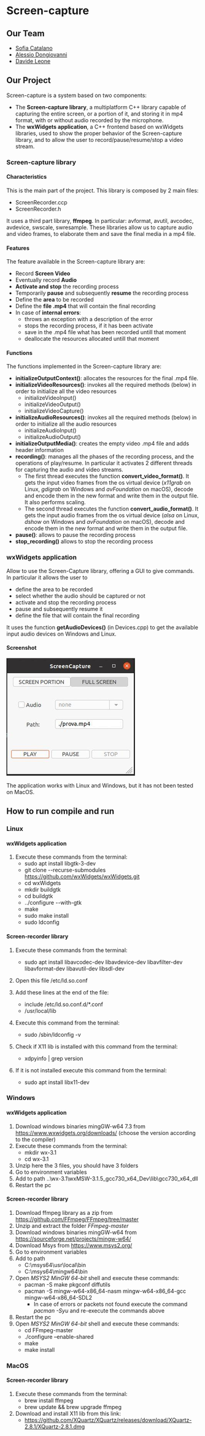 # Screen-capture

## Our Team 
* [Sofia Catalano](https://github.com/sofia-catalano)
* [Alessio Dongiovanni](https://github.com/alessiodongio)
* [Davide Leone](https://github.com/davide-leone96)

## Our Project
Screen-capture is a system based on two components:
* The **Screen-capture library**, a multiplatform C++ library capable of capturing the entire screen, or a portion of it, and storing it in mp4 format, with or without audio recorded by the microphone.
* The **wxWidgets application**, a C++ frontend based on wxWidgets libraries, used to show the proper behavior of the Screen-capture library, and to allow the user to record/pause/resume/stop a video stream.


### Screen-capture library
#### Characteristics 
This is the main part of the project. This library is composed by 2 main files:
* ScreenRecorder.ccp
* ScreenRecorder.h

It uses a third part library, **ffmpeg**. In particular: avformat, avutil, avcodec, avdevice, swscale, swresample.
These libraries allow us to capture audio and video frames, to elaborate them and save the final media in a mp4 file. 

#### Features
The feature available in the Screen-capture library are: 
* Record **Screen Video**
* Eventually record **Audio**
* **Activate and stop** the recording process
* Temporarily **pause** and subsequently **resume** the recording process
* Define the **area** to be recorded
* Define the **file .mp4** that will contain the final recording
* In case of **internal errors**:
  * throws an exception with a description of the error
  * stops the recording process, if it has been activate
  * save in the .mp4 file what has been recorded untill that moment
  * deallocate the resources allocated untill that moment

#### Functions
The functions implemented in the Screen-capture library are: 
* **initializeOutputContext()**: allocates the resources for the final .mp4 file.
* **initializeVideoResources()**: invokes all the required methods (below) in order to initialize all the video resources
  * initializeVideoInput()
  * initializeVideoOutput()
  * initializeVideoCapture()
* **initializeAudioResources()**: invokes all the required methods (below) in order to initialize all the audio resources
  * initializeAudioInput()
  * initializeAudioOutput()
* **initializeOutputMedia()**: creates the empty video .mp4 file and adds header information
* **recording()**: manages all the phases of the recording process, and the operations of play/resume. In particular it activates 2 different threads for capturing the audio and video streams. 
  * The first thread executes the function **convert_video_format()**. It gets the input video frames from the os virtual device (*x11grab* on Linux, *gdigrab* on Windows and *avFoundation* on macOS), decode and encode them in the new format and write them in the output file. It also performs scaling.
  * The second thread executes the function **convert_audio_format()**. It gets the input audio frames from the os virtual device (*alsa* on Linux, *dshow* on Windows and *avFoundation* on macOS), decode and encode them in the new format and write them in the output file.
* **pause()**: allows to pause the recording process
* **stop_recording()** allows to stop the recording process
 
### wxWidgets application
Allow to use the Screen-Capture library, offering a GUI to give commands.
In particular it allows the user to
* define the area to be recorded
* select whether the audio should be captured or not
* activate and stop the recording process
* pause and subsequently resume it
* define the file that will contain the final recording

It uses the function **getAudioDevices()** (in Devices.cpp) to get the available input audio devices on Windows and Linux.  

#### Screenshot
![wxWidgets application](./wxWidgets_app.jpg)

The application works with Linux and Windows, but it has not been tested on MacOS.

## How to run compile and run

### Linux
#### wxWidgets application
1. Execute these commands from the terminal: 
   * sudo apt install libgtk-3-dev
   * git clone --recurse-submodules https://github.com/wxWidgets/wxWidgets.git
   * cd wxWidgets
   * mkdir buildgtk
   * cd buildgtk
   * ../configure --with-gtk
   * make
   * sudo make install
   * sudo ldconfig

#### Screen-recorder library
1. Execute these commands from the terminal: 
   * sudo apt install libavcodec-dev libavdevice-dev libavfilter-dev libavformat-dev libavutil-dev libsdl-dev
2. Open this file /etc/ld.so.conf
3. Add these lines at the end of the file: 
   * include /etc/ld.so.conf.d/*.conf
   * /usr/local/lib
4. Execute this command from the terminal:
   * sudo /sbin/ldconfig -v

5. Check if X11 lib is installed with this command from the terminal: 
   * xdpyinfo | grep version
6. If it is not installed execute this command from the terminal: 
   * sudo apt install libx11-dev


### Windows
#### wxWidgets application
1. Download windows binaries mingGW-w64 7.3 from https://www.wxwidgets.org/downloads/  (choose the version according to the compiler)
2. Execute these commands from the terminal: 
   * mkdir wx-3.1
   * cd wx-3.1
3. Unzip here the 3 files, you should have 3 folders
4. Go to environment variables
5. Add to path ..\wx-3.1\wxMSW-3.1.5_gcc730_x64_Dev\lib\gcc730_x64_dll
6. Restart the pc

#### Screen-recorder library
1. Download ffmpeg library as a zip from https://github.com/FFmpeg/FFmpeg/tree/master
2. Unzip and extract the folder *FFmpeg-master*
3. Download windows binaries mingGW-w64 from https://sourceforge.net/projects/mingw-w64/
4. Download Msys from https://www.msys2.org/
5. Go to environment variables
6. Add to path
   * C:\msys64\usr\local\bin
   * C:\msys64\mingw64\bin
7. Open *MSYS2 MinGW 64-bit* shell and execute these commands:
   * pacman -S make pkgconf diffutils
   * pacman -S mingw-w64-x86_64-nasm mingw-w64-x86_64-gcc mingw-w64-x86_64-SDL2
     * In case of errors or packets not found execute the command *pacman -Syu* and re-execute the commands above
8. Restart the pc
9. Open *MSYS2 MinGW 64-bit* shell and execute these commands:
   * cd FFmpeg-master
   * ./configure –enable-shared
   * make
   * make install

### MacOS

#### Screen-recorder library
1. Execute these commands from the terminal:
   * brew install ffmpeg
   * brew update && brew upgrade ffmpeg
2. Download and install X11 lib from this link: 
   * https://github.com/XQuartz/XQuartz/releases/download/XQuartz-2.8.1/XQuartz-2.8.1.dmg

